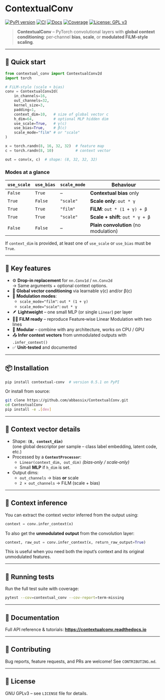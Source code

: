# ContextualConv

[![PyPI version](https://img.shields.io/pypi/v/contextual-conv)](https://pypi.org/project/contextual-conv/)
[![CI](https://github.com/abbassix/ContextualConv/actions/workflows/test.yml/badge.svg?branch=main)](https://github.com/abbassix/ContextualConv/actions/workflows/test.yml)
[![Docs](https://readthedocs.org/projects/contextualconv/badge/?version=latest)](https://contextualconv.readthedocs.io/en/latest/)
[![Coverage](https://img.shields.io/codecov/c/github/abbassix/ContextualConv/main.svg?style=flat)](https://codecov.io/gh/abbassix/ContextualConv)
[![License: GPL v3](https://img.shields.io/badge/License-GPLv3-blue.svg)](https://www.gnu.org/licenses/gpl-3.0)

> **ContextualConv** – PyTorch convolutional layers with **global context conditioning**: per‑channel **bias**, **scale**, or **modulated FiLM-style scaling**.

---

## 🚀 Quick start

```python
from contextual_conv import ContextualConv2d
import torch

# FiLM‑style (scale + bias)
conv = ContextualConv2d(
    in_channels=16,
    out_channels=32,
    kernel_size=3,
    padding=1,
    context_dim=10,   # size of global vector c
    h_dim=64,         # optional MLP hidden dim
    use_scale=True,   # γ(c)
    use_bias=True,    # β(c)
    scale_mode="film" # or "scale"
)

x = torch.randn(8, 16, 32, 32)  # feature map
c = torch.randn(8, 10)          # context vector

out = conv(x, c)  # shape: (8, 32, 32, 32)
```

### Modes at a glance

| `use_scale` | `use_bias` | `scale_mode` | Behaviour |
|-------------|------------|--------------|-----------|
| `False`     | `True`     | –            | **Contextual bias** only |
| `True`      | `False`    | `"scale"`    | **Scale only**: `out * γ` |
| `True`      | `True`     | `"film"`     | **FiLM**: `out * (1 + γ) + β` |
| `True`      | `True`     | `"scale"`    | **Scale + shift**: `out * γ + β` |
| `False`     | `False`    | –            | **Plain convolution** (no modulation) |

If `context_dim` is provided, at least one of `use_scale` or `use_bias` must be `True`.

---

## 🔧 Key features

* ⚙️ **Drop‑in replacement** for `nn.Conv1d` / `nn.Conv2d`  
  → Same arguments + optional context options.
* 🧠 **Global vector conditioning** via learnable γ(c) and/or β(c)
* 🔀 **Modulation modes**:
  * `scale_mode="film"`: `out * (1 + γ)`
  * `scale_mode="scale"`: `out * γ`
* 🪶 **Lightweight** – one small MLP (or single `Linear`) per layer
* 🧑‍🔬 **FiLM ready** – reproduce Feature‑wise Linear Modulation with two lines
* 🧩 **Modular** – combine with any architecture, works on CPU / GPU
* 📤 **Infer context vectors** from unmodulated outputs with `.infer_context()`
* ✅ **Unit‑tested** and documented

---

## 📦 Installation

```bash
pip install contextual-conv  # version 0.5.1 on PyPI
```

Or install from source:

```bash
git clone https://github.com/abbassix/ContextualConv.git
cd ContextualConv
pip install -e .[dev]
```

---

## 📐 Context vector details

* Shape: **`(B, context_dim)`**  
  (one global descriptor per sample – class label embedding, latent code, etc.)
* Processed by a **`ContextProcessor`**:
  * `Linear(context_dim, out_dim)` *(bias‑only / scale‑only)*
  * Small **MLP** if `h_dim` is set.
* Output dims:
  * `out_channels` → bias **or** scale
  * `2 × out_channels` → FiLM (scale + bias)

---

## 🔎 Context inference

You can extract the context vector inferred from the output using:

```python
context = conv.infer_context(x)
```

To also get the **unmodulated output** from the convolution layer:

```python
context, raw_out = conv.infer_context(x, return_raw_output=True)
```

This is useful when you need both the input’s context and its original unmodulated features.

---

## 🧪 Running tests

Run the full test suite with coverage:

```bash
pytest --cov=contextual_conv --cov-report=term-missing
```

---

## 📘 Documentation

Full API reference & tutorials: **<https://contextualconv.readthedocs.io>**

---

## 🤝 Contributing

Bug reports, feature requests, and PRs are welcome! See `CONTRIBUTING.md`.

---

## 📄 License

GNU GPLv3 – see `LICENSE` file for details.
